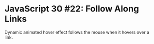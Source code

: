 # JavaScript 30 #22: Follow Along Links

Dynamic animated hover effect follows the mouse when it hovers over a link.